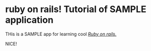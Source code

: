 # ruby on rails! Tutorial of SAMPLE application

THis is a SAMPLE app for learning cool [*Ruby on rails.*](http://railstutorial.org/)

NICE! 
